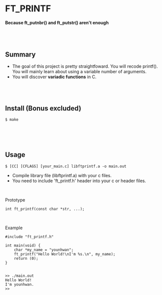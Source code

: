 # FT_PRINTF
#### Because ft_putnbr() and ft_putstr() aren't enough
<br/><br/>

## Summary
+ The goal of this project is pretty straightfoward. You will recode printf(). You will mainly learn about using a variable number of arguments.
+ You will discover **variadic functions** in C.
<br/><br/><br/><br/>

## Install (Bonus excluded)
	$ make
<br/><br/><br/>

## Usage
	$ [CC] [CFLAGS] [your_main.c] libftprintf.a -o main.out
+ Compile library file (libftprintf.a) with your c files.
+ You need to include 'ft_printf.h' header into your c or header files.
<br/>

Prototype
```
int ft_printf(const char *str, ...);
```
<br/>

Example
```
#include "ft_printf.h"

int main(void) {
	char *my_name = "younhwan";
	ft_printf("Hello World!\nI'm %s.\n", my_name);
	return (0);
}


>> ./main.out
Hello World!
I'm younhwan.
>> 
```
